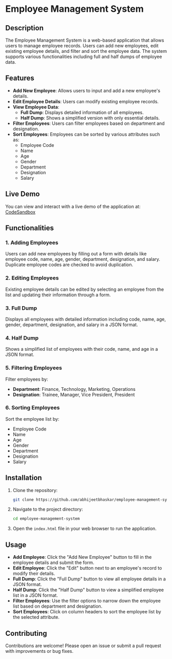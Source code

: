 # Employee Management System

## Description

The Employee Management System is a web-based application that allows users to manage employee records. Users can add new employees, edit existing employee details, and filter and sort the employee data. The system supports various functionalities including full and half dumps of employee data.

## Features

- **Add New Employee**: Allows users to input and add a new employee's details.
- **Edit Employee Details**: Users can modify existing employee records.
- **View Employee Data**:
  - **Full Dump**: Displays detailed information of all employees.
  - **Half Dump**: Shows a simplified version with only essential details.
- **Filter Employees**: Users can filter employees based on department and designation.
- **Sort Employees**: Employees can be sorted by various attributes such as:
  - Employee Code
  - Name
  - Age
  - Gender
  - Department
  - Designation
  - Salary

## Live Demo

You can view and interact with a live demo of the application at: [CodeSandbox](https://z8lxd3.csb.app/)

## Functionalities

### 1. Adding Employees
Users can add new employees by filling out a form with details like employee code, name, age, gender, department, designation, and salary. Duplicate employee codes are checked to avoid duplication.

### 2. Editing Employees
Existing employee details can be edited by selecting an employee from the list and updating their information through a form. 

### 3. Full Dump
Displays all employees with detailed information including code, name, age, gender, department, designation, and salary in a JSON format.

### 4. Half Dump
Shows a simplified list of employees with their code, name, and age in a JSON format.

### 5. Filtering Employees
Filter employees by:
- **Department**: Finance, Technology, Marketing, Operations
- **Designation**: Trainee, Manager, Vice President, President

### 6. Sorting Employees
Sort the employee list by:
- Employee Code
- Name
- Age
- Gender
- Department
- Designation
- Salary

## Installation

1. Clone the repository:
   ```bash
   git clone https://github.com/abhijeetbhaskar/employee-management-system.git
   
2. Navigate to the project directory:
   ```bash
   cd employee-management-system
3. Open the `index.html` file in your web browser to run the application.

## Usage

- **Add Employee**: Click the "Add New Employee" button to fill in the employee details and submit the form.
- **Edit Employee**: Click the "Edit" button next to an employee's record to modify their details.
- **Full Dump**: Click the "Full Dump" button to view all employee details in a JSON format.
- **Half Dump**: Click the "Half Dump" button to view a simplified employee list in a JSON format.
- **Filter Employees**: Use the filter options to narrow down the employee list based on department and designation.
- **Sort Employees**: Click on column headers to sort the employee list by the selected attribute.

## Contributing

Contributions are welcome! Please open an issue or submit a pull request with improvements or bug fixes.

